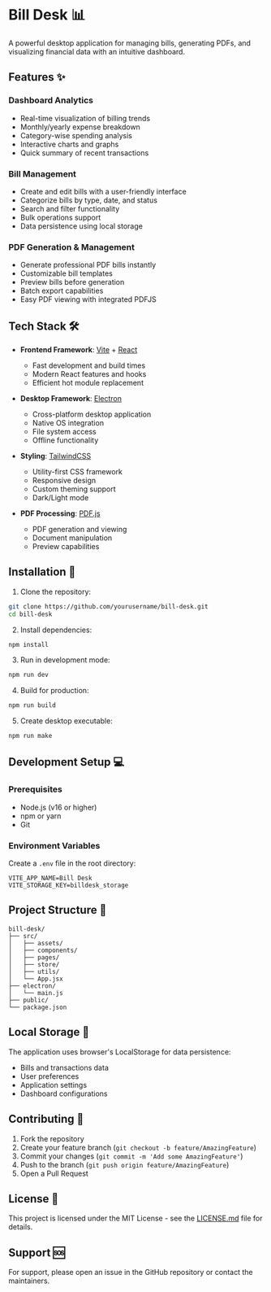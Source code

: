 # Bill Desk 📊

A powerful desktop application for managing bills, generating PDFs, and visualizing financial data with an intuitive dashboard.

## Features ✨

### Dashboard Analytics
- Real-time visualization of billing trends
- Monthly/yearly expense breakdown
- Category-wise spending analysis
- Interactive charts and graphs
- Quick summary of recent transactions

### Bill Management
- Create and edit bills with a user-friendly interface
- Categorize bills by type, date, and status
- Search and filter functionality
- Bulk operations support
- Data persistence using local storage

### PDF Generation & Management
- Generate professional PDF bills instantly
- Customizable bill templates
- Preview bills before generation
- Batch export capabilities
- Easy PDF viewing with integrated PDFJS

## Tech Stack 🛠️

- **Frontend Framework**: [Vite](https://vitejs.dev/) + [React](https://reactjs.org/)
  - Fast development and build times
  - Modern React features and hooks
  - Efficient hot module replacement

- **Desktop Framework**: [Electron](https://www.electronjs.org/)
  - Cross-platform desktop application
  - Native OS integration
  - File system access
  - Offline functionality

- **Styling**: [TailwindCSS](https://tailwindcss.com/)
  - Utility-first CSS framework
  - Responsive design
  - Custom theming support
  - Dark/Light mode

- **PDF Processing**: [PDF.js](https://mozilla.github.io/pdf.js/)
  - PDF generation and viewing
  - Document manipulation
  - Preview capabilities

## Installation 🚀

1. Clone the repository:
```bash
git clone https://github.com/yourusername/bill-desk.git
cd bill-desk
```

2. Install dependencies:
```bash
npm install
```

3. Run in development mode:
```bash
npm run dev
```

4. Build for production:
```bash
npm run build
```

5. Create desktop executable:
```bash
npm run make
```

## Development Setup 💻

### Prerequisites
- Node.js (v16 or higher)
- npm or yarn
- Git

### Environment Variables
Create a `.env` file in the root directory:
```env
VITE_APP_NAME=Bill Desk
VITE_STORAGE_KEY=billdesk_storage
```

## Project Structure 📁
```
bill-desk/
├── src/
│   ├── assets/
│   ├── components/
│   ├── pages/
│   ├── store/
│   ├── utils/
│   └── App.jsx
├── electron/
│   └── main.js
├── public/
└── package.json
```

## Local Storage 💾
The application uses browser's LocalStorage for data persistence:
- Bills and transactions data
- User preferences
- Application settings
- Dashboard configurations

## Contributing 🤝
1. Fork the repository
2. Create your feature branch (`git checkout -b feature/AmazingFeature`)
3. Commit your changes (`git commit -m 'Add some AmazingFeature'`)
4. Push to the branch (`git push origin feature/AmazingFeature`)
5. Open a Pull Request

## License 📝
This project is licensed under the MIT License - see the [LICENSE.md](LICENSE.md) file for details.

## Support 🆘
For support, please open an issue in the GitHub repository or contact the maintainers.
